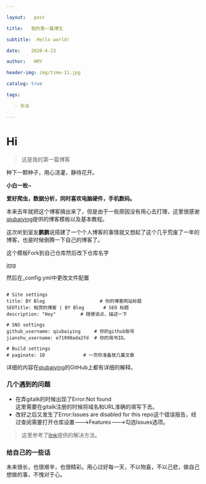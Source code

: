 ```yaml
---

layout:   post

title:   我的第一篇博文

subtitle:  Hello world!

date:    2020-4-23

author:   HMY

header-img: img/time-11.jpg

catalog: true

tags:

​	- 杂谈

---
```


# Hi
>这是我的第一篇博客

种下一颗种子，用心浇灌，静待花开。

**小白一枚~**

**爱好爬虫，数据分析，同时喜欢电脑硬件，手机数码。**

本来去年就把这个博客搞出来了，但是由于一些原因没有用心去打理，这里很感谢[qiubaiying](qiubaiying/qiubaiying.github.io)提供的博客模板以及基本教程。

这次听到室友**鹏鹏**说搭建了一个个人博客的事情就又想起了这个几乎荒废了一年的博客，也是时候倒腾一下自己的博客了。

这个模板Fork到自己仓库然后改下仓库名字

[img](../img/post-1.png)

然后在_config.yml中更改文件配置

```

# Site settings
title: BY Blog                    # 你的博客网站标题
SEOTitle: 柏荧的博客 | BY Blog		# SEO 标题
description: "Hey"	   	   # 随便说点，描述一下

# SNS settings      
github_username: qiubaiying     # 你的github账号
jianshu_username: e71990ada2fd  # 你的简书ID。

# Build settings
# paginate: 10              # 一页你准备放几篇文章

```
详细的内容在[qiubaiying](qiubaiying/qiubaiying.github.io)的GitHub上都有详细的解释。

### 几个遇到的问题

- 在弄gitalk的时候出现了Error:Not found <br> 这里需要在gitalk注册的时候将域名和URL准确的填写下去。
- 改好之后又发生了Error:Issues are disabled for this repo这个错误报告，经过查阅需要打开仓库设置--->Features--->勾选Issues选项。
>这里参考了[link](https://blog.csdn.net/Mart1nn/article/details/87478971)提供的解决方法。

### 给自己的一些话 
未来很长，也很艰辛，也很精彩。用心过好每一天，不以物喜，不以己悲，做自己想做的事，不愧对于心。